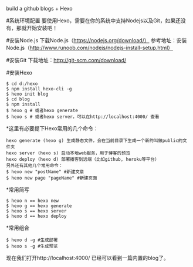 
build a github blogs + Hexo

#系统环境配置
要使用Hexo，需要在你的系统中支持Nodejs以及Git，如果还没有，那就开始安装吧！

#安装Node.js
下载Node.js（https://nodejs.org/download/）
参考地址：安装Node.js（http://www.runoob.com/nodejs/nodejs-install-setup.html）

#安装Git
下载地址：http://git-scm.com/download/

#安装Hexo
```
$ cd d:/hexo
$ npm install hexo-cli -g
$ hexo init blog
$ cd blog
$ npm install
$ hexo g # 或者hexo generate
$ hexo s # 或者hexo server，可以在http://localhost:4000/ 查看
```

*这里有必要提下Hexo常用的几个命令：

```
hexo generate (hexo g) 生成静态文件，会在当前目录下生成一个新的叫做public的文件夹
hexo server (hexo s) 启动本地web服务，用于博客的预览
hexo deploy (hexo d) 部署播客到远端（比如github, heroku等平台）
另外还有其他几个常用命令：
$ hexo new "postName" #新建文章
$ hexo new page "pageName" #新建页面
```
  

*常用简写
```
$ hexo n == hexo new
$ hexo g == hexo generate
$ hexo s == hexo server
$ hexo d == hexo deploy
```

*常用组合
```
$ hexo d -g #生成部署
$ hexo s -g #生成预览
```
现在我们打开http://localhost:4000/ 已经可以看到一篇内置的blog了。
